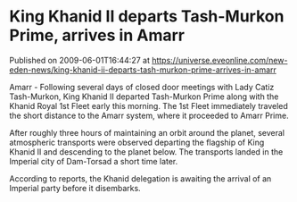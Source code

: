 # King Khanid II departs Tash-Murkon Prime, arrives in Amarr
Published on 2009-06-01T16:44:27 at https://universe.eveonline.com/new-eden-news/king-khanid-ii-departs-tash-murkon-prime-arrives-in-amarr

Amarr - Following several days of closed door meetings with Lady Catiz Tash-Murkon, King Khanid II departed Tash-Murkon Prime along with the Khanid Royal 1st Fleet early this morning. The 1st Fleet immediately traveled the short distance to the Amarr system, where it proceeded to Amarr Prime.

After roughly three hours of maintaining an orbit around the planet, several atmospheric transports were observed departing the flagship of King Khanid II and descending to the planet below. The transports landed in the Imperial city of Dam-Torsad a short time later.

According to reports, the Khanid delegation is awaiting the arrival of an Imperial party before it disembarks.
